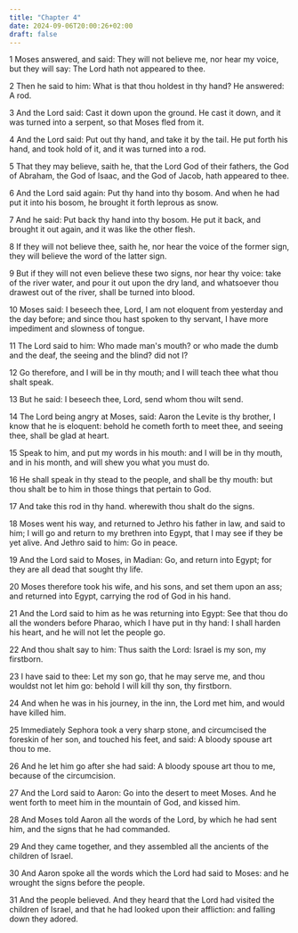 ```yaml
---
title: "Chapter 4"
date: 2024-09-06T20:00:26+02:00
draft: false
---
```



1 Moses answered, and said: They will not believe me, nor hear my voice, but they will say: The Lord hath not appeared to thee.

2 Then he said to him: What is that thou holdest in thy hand? He answered: A rod.

3 And the Lord said: Cast it down upon the ground. He cast it down, and it was turned into a serpent, so that Moses fled from it.

4 And the Lord said: Put out thy hand, and take it by the tail. He put forth his hand, and took hold of it, and it was turned into a rod.

5 That they may believe, saith he, that the Lord God of their fathers, the God of Abraham, the God of Isaac, and the God of Jacob, hath appeared to thee.

6 And the Lord said again: Put thy hand into thy bosom. And when he had put it into his bosom, he brought it forth leprous as snow.

7 And he said: Put back thy hand into thy bosom. He put it back, and brought it out again, and it was like the other flesh.

8 If they will not believe thee, saith he, nor hear the voice of the former sign, they will believe the word of the latter sign.

9 But if they will not even believe these two signs, nor hear thy voice: take of the river water, and pour it out upon the dry land, and whatsoever thou drawest out of the river, shall be turned into blood.

10 Moses said: I beseech thee, Lord, I am not eloquent from yesterday and the day before; and since thou hast spoken to thy servant, I have more impediment and slowness of tongue.

11 The Lord said to him: Who made man's mouth? or who made the dumb and the deaf, the seeing and the blind? did not I?

12 Go therefore, and I will be in thy mouth; and I will teach thee what thou shalt speak.

13 But he said: I beseech thee, Lord, send whom thou wilt send.

14 The Lord being angry at Moses, said: Aaron the Levite is thy brother, I know that he is eloquent: behold he cometh forth to meet thee, and seeing thee, shall be glad at heart.

15 Speak to him, and put my words in his mouth: and I will be in thy mouth, and in his month, and will shew you what you must do.

16 He shall speak in thy stead to the people, and shall be thy mouth: but thou shalt be to him in those things that pertain to God.

17 And take this rod in thy hand. wherewith thou shalt do the signs.

18 Moses went his way, and returned to Jethro his father in law, and said to him; I will go and return to my brethren into Egypt, that I may see if they be yet alive. And Jethro said to him: Go in peace.

19 And the Lord said to Moses, in Madian: Go, and return into Egypt; for they are all dead that sought thy life.

20 Moses therefore took his wife, and his sons, and set them upon an ass; and returned into Egypt, carrying the rod of God in his hand.

21 And the Lord said to him as he was returning into Egypt: See that thou do all the wonders before Pharao, which I have put in thy hand: I shall harden his heart, and he will not let the people go.

22 And thou shalt say to him: Thus saith the Lord: Israel is my son, my firstborn.

23 I have said to thee: Let my son go, that he may serve me, and thou wouldst not let him go: behold I will kill thy son, thy firstborn.

24 And when he was in his journey, in the inn, the Lord met him, and would have killed him.

25 Immediately Sephora took a very sharp stone, and circumcised the foreskin of her son, and touched his feet, and said: A bloody spouse art thou to me.

26 And he let him go after she had said: A bloody spouse art thou to me, because of the circumcision.

27 And the Lord said to Aaron: Go into the desert to meet Moses. And he went forth to meet him in the mountain of God, and kissed him.

28 And Moses told Aaron all the words of the Lord, by which he had sent him, and the signs that he had commanded.

29 And they came together, and they assembled all the ancients of the children of Israel.

30 And Aaron spoke all the words which the Lord had said to Moses: and he wrought the signs before the people.

31 And the people believed. And they heard that the Lord had visited the children of Israel, and that he had looked upon their affliction: and falling down they adored.

